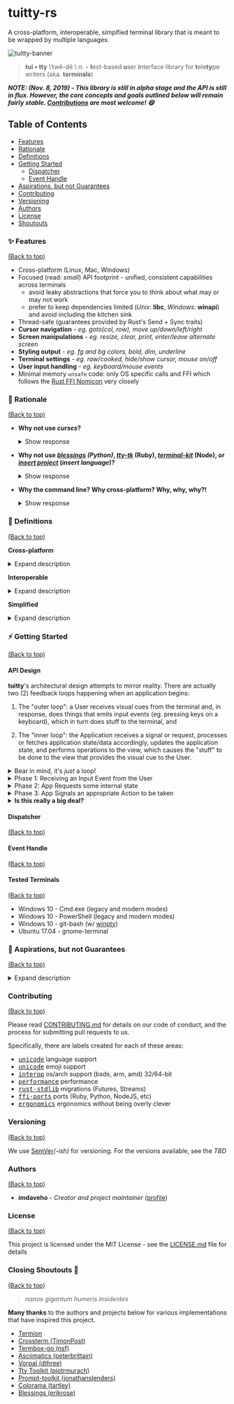 # tuitty-rs
A cross-platform, interoperable, simplfied terminal library that is meant to be wrapped by multiple languages.

![tuitty-banner](https://user-images.githubusercontent.com/13990019/68438603-a6972e00-0192-11ea-8fc9-ff334ee79432.png)

> **tui • tty** \ˈtwē-dē \ *n.* - **t**ext-based **u**ser **i**nterface library for **t**ele**ty**pe writers (aka. **terminals**)

***NOTE: (Nov. 8, 2019) - This library is still in alpha stage and the API is still in flux. However, the core concepts and goals outlined below will remain fairly stable. [Contributions](#contributing) are most welcome! :smile:***

## Table of Contents
* [Features](#sparkles-features)
* [Rationale](#thought_balloon-rationale)
* [Definitions](#notebook_with_decorative_cover-definitions)
* [Getting Started](#zap-getting-started)
  * [Dispatcher](#dispatcher)
  * [Event Handle](#event-handle)
* [Aspirations, but not Guarantees](#crystal_ball-aspirations-but-not-guarantees)
* [Contributing](#contributing)
* [Versioning](#versioning)
* [Authors](#authors)
* [License](#license)
* [Shoutouts](#closing-shoutouts-clap)

### :sparkles: Features
[(Back to top)](#table-of-contents)

* Cross-platform (Linux, Mac, Windows)
* Focused (read: _small_) API footprint - unified, consistent capabilities across terminals
  - avoid leaky abstractions that force you to think about what may or may not work
  - prefer to keep dependencies limited (*Unix*: __libc__, *Windows*: __winapi__) and avoid including the kitchen sink
* Thread-safe (guarantees provided by Rust's Send + Sync traits)
* **Cursor navigation** - _eg. goto(col, row), move up/down/left/right_
* **Screen manipulations** - _eg. resize, clear, print, enter/leave alternate screen_
* **Styling output** - _eg. fg and bg colors, bold, dim, underline_
* **Terminal settings** - _eg. raw/cooked, hide/show cursor, mouse on/off_
* **User input handling** - _eg. keyboard/mouse events_
* Minimal memory `unsafe` code: only OS specific calls and FFI which follows the [Rust FFI Nomicon](http://jakegoulding.com/rust-ffi-omnibus/) very closely

### :thought_balloon: Rationale
[(Back to top)](#table-of-contents)

* **Why not use _curses_?**
  <details>
   <summary>Show response</summary>
    <br/>
   <blockquote>
   While <em>[n/pd]curses</em> is widely used and wrapped, there is also plenty issues regarding them: wide character support, cross-platform support, <a href="https://pypi.org/project/blessings/#before-and-after">C-style/low-level imports</a> that reduce clarity, etc.
   </blockquote>
  </details>


* **Why not use _[blessings](https://github.com/erikrose/blessings) (Python)_, _[tty-tk](https://github.com/piotrmurach/tty)_ (Ruby), _[terminal-kit](https://github.com/cronvel/terminal-kit)_ (Node), or _[insert project](#rationale)_ (_insert language_)?**
  <details>
   <summary>Show response</summary>
   <br/>
   <blockquote>
   <p>As you can see, there is already a proliferation of various implementations of terminal libraries...and yes I'm aware of the irony that this project is <a href="https://xkcd.com/927/">+:one: </a> to the list of implementations out there.</p>
   <p>However, unlike other attempts, what this project intends to do is to create a unifying API across languages that eliminates the need to repeat yourself. This is actually very similar to how <a href="https://asdf-vm.com/#/?id=ballad-of-asdf">asdf-vm</a> addressed the proliferation of "version managers" like <code>rbenv</code>, <code>gvm</code>, <code>nvm</code>, and <code>pyenv</code>. By creating something unifying and extensible, users won't have to re-discover and re-learn a new API every time they switch programming languages.</p>
   <p>Additionally, many of the implementations out there do not provide cross-platform support (mainly Windows Console), which I'm specifically targeting with this project.</p>
   </blockquote>
  </details>
  
* **Why the command line? Why cross-platform? Why, why, why?!**
  <details>
   <summary>Show response</summary>
   <br/>
   <blockquote>
   At the end of the day, many development workflows begin and end with a terminal prompt. I wanted to learn and better understand this critical component of a software engineer's journey. Consequently, this process has gotten me familiar with systems programming languages (Rust, Go, C, and Nim), low-level OS syscalls, the Windows Console API, and countless other intangibles that have made me a more well-rounded individual.
   </blockquote>
  </details>

### :notebook_with_decorative_cover: Definitions
[(Back to top)](#table-of-contents)

**Cross-platform**

  <details>
   <summary>Expand description</summary>
   <br/>
   <blockquote><ul>
    <li>Needs to consistently work on MacOS, Linux, and Windows
     <ul><li>BSDs and others would be secondary</li></ul>
    </li>
    <br/>
    <li>Needs to work on these architectures:
     <ul>
      <li>ARM - 32/64-bit</li>
      <li>Intel - 32/64-bit</li>
      <li>AMD - 32/64-bit</li>
     </ul></li>
   </ul></blockquote>
  </details>

**Interoperable**

  <details>
    <summary>Expand description</summary>
    <br/>
    <blockquote>
    <ul><li>Needs to be portable to multiple languages (ones that have an FFI with C)
      <ul><li>C has too many :hourglass_flowing_sand::bomb::boom: so such interoperability is provided by Rust (maybe Nim)</li></ul>
    </li></ul>
    </blockquote>
  </details>

**Simplified**

  <details>
    <summary>Expand description</summary>
    <br/>
    <blockquote><ul>
     <li>Basic functionality scoped to the below:
      <ul>
       <li>Cursor actions (motion)</li>
       <li>Screen actions (printing/clearing)</li>
       <li>Output actions (styling)</li>
       <li>Term mode actions (raw/cooked)</li>
       <li>Input event handling</li>
      </ul>
     </li>
     <br/>
     <li>Implemented with as little "in the middle" as possible
      <ul><li>Tight scoping allows us to focus on specific elements to optimize performance rather than peanut-buttering across too many concerns</li></ul>
     </li>
     <br/>
     <li>Being clear > being clever
      <ul>
       <li>Rust actually provides great options for abstractions (eg. Traits, macros) but these should be carefully considered over a more straight-forward method—even if they are more idiomatic Rust. Often, traits and macros make code less understandable for newcomers as they can be/get quite "magical".</li>
       <li>The analogy that comes to mind is that, for the longest time, Go(lang) did not want to provide generics because the feeling was that they reduced readability and made the language more complex. Instead, the tradeoff made was that <em>some</em> repetition was more beneficial towards maintainable code than bluntly trying to be <em>DRY</em>. Likewise, to keep things simplified, I'd rather repeat things that make what is going on obvious and less opaque.</li>
      </ul>
     </li>
    </ul></blockquote>
  </details>

### :zap: Getting Started
[(Back to top)](#table-of-contents)

#### API Design
**tuitty**'s architectural design attempts to mirror reality. There are actually two (2) feedback loops happening when an application begins: 

1. The "outer loop": a User receives visual cues from the terminal and, in response, does things that emits input events (eg. pressing keys on a keyboard), which in turn does stuff to the terminal, and 

2. The "inner loop": the Application receives a signal or request, processes or fetches application state/data accordingly, updates the application state, and performs operations to the view, which causes the "stuff" to be done to the view that provides the visual cue to the User.

<details>
 <summary>Bear in mind, it's <em>just</em> a loop!</summary>
  <br/>
   The mental model to bear in mind is similar to the <a href="https://facebook.github.io/flux/docs/in-depth-overview#structure-and-data-flow">Flux</a> pattern for React.js popularized by Facebook.
  <br/>
  <!--<img src="https://user-images.githubusercontent.com/13990019/68451356-719fd100-01bc-11ea-8eb2-139057bf5be7.png" alt="tuitty-flow" width="640"/>-->
  <img src="https://facebook.github.io/flux/img/overview/flux-simple-f8-diagram-1300w.png" alt="Unidirectional data flow in Flux" width="640"/>
</details>

<details>
 <summary>Phase 1: Receiving an Input Event from the User</summary>
 <p>The <code>Dispatcher</code> replicates the parsed <code>InputEvent</code> and sends it to each listening <code>Event Handle</code>.</p>
 <img src="https://user-images.githubusercontent.com/13990019/68457844-4377bc80-01cf-11ea-92f5-e3367aff0444.png" alt="input-flow" width="640" />
</details>

<details>
 <summary>Phase 2: App Requests some internal state</summary>
 <p>For example, a <code>Signal</code> was received to get the character underneath the cursor. This requires a <code>Request</code> made to the <code>Dispatcher</code> to fetch the cursor position and the character at the corresponding location in the internal screen buffer.</p>
 <img src="https://user-images.githubusercontent.com/13990019/68459195-afa7ef80-01d2-11ea-8c5e-2e2d28ca6ecb.png" alt="state-flow" width="640" />
</details>

<details>
 <summary>Phase 3: App Signals an appropriate Action to be taken</summary>
 <p>Perhaps, you want to take the character at position and print it somewhere else on the screen, like a <code>copy + paste</code> operation.</p>

 <img src="https://user-images.githubusercontent.com/13990019/68459513-9d7a8100-01d3-11ea-8363-b8ff5f9c9e0a.png" alt="signal-flow" width="640" />

 <p>After the terminal updates, the User will receive that visual cue and provide more inputs for the cycle to start over again.</p>
</details>

<details>
 <summary><b>Is this really a big deal?</b></summary>
 
<br/>
<p>These separate diagrams were meant to help build a mental model regarding how the internals of the library work. It is helpful to understand that the <code>Dispatcher</code> is responsible for sending and receiving <code>Signal</code> or <code>Request</code> messages that either does stuff (signal actions) or fetches stuff (request app state). This uses channels under the hood.</p>

<p><img src="https://github.com/day8/re-frame/raw/master/images/Readme/6dominoes.png?raw=true" align="right" width="360"/></p>

<p>This is important, because on Unix systems, in order to parse user input, you would have to read <code>stdin</code>. But that would be a blocking call. If you wanted to run things concurrently (eg. autocomplete, syntax checking, etc), you would have to read things asynchronously through a spawned thread. It would be impractical to spawn a thread every time you wanted a concurrent process to read from <code>stdin</code>. Also, why would you need more than a single process reading and parsing from <code>stdin</code>? Instead of a thread, this implementation creates a new channel that receives <code>InputEvent</code>s from a single reader of <code>stdin</code> that is within the <code>Dispatcher</code>.</p>

<p>Similarly, if you wanted to take actions on the terminal, in the previous paradigm, terminal actions were methods with an object that also held some mutable state (eg. screen buffers, multiple screen contexts, etc). It wasn't clear how that would cross the FFI boundary when attempting multi-threaded or async/await event loops in other languages. Passing a mutable <code>Box&lt;T&gt;</code> (heap allocated chunk of memory) seemed like a bad idea. However, with this pattern in a similar manner, multiple entities can send <code>Signal</code>s and make <code>Request</code>s to the <code>Dispatcher</code> to be handled safely.</p>
 
<p>Like I mentioned previously, this is not a pattern that was invented for this particular library. Rather, this pattern pulled inspiration from reactive programming (Rx.js), the actor model / concurrency via message passing (Kafka, Erlang), and web frameworks like <a href="https://guide.elm-lang.org/architecture/">Elm</a>, React.js (aforementioned <a href="https://facebook.github.io/flux/docs/in-depth-overview#structure-and-data-flow">Flux</a>), and <a href="https://github.com/day8/re-frame/blob/master/README.md#domino-4---query">re-frame</a>. Actually, the documentation for <b>re-frame</b> has a similar diagram: (see right). The relevant parts are mainly 1-5 since the web stuff is irrelevant here. But notice how similar the flows are to each other. It has been well-documented and proven how these patterns reduce compexity and errors and improve maintainability and speed of development.</p>
 </details>


#### Dispatcher
[(Back to top)](#table-of-contents)

#### Event Handle
[(Back to top)](#table-of-contents)

#### Tested Terminals
[(Back to top)](#table-of-contents)
* Windows 10 - Cmd.exe (legacy and  modern modes)
* Windows 10 - PowerShell (legacy and modern modes)
* Windows 10 - git-bash (w/ [winpty](https://stackoverflow.com/questions/48199794/winpty-and-git-bash))
* Ubuntu 17.04 - gnome-terminal

### :crystal_ball: Aspirations, but not Guarantees
[(Back to top)](#table-of-contents)

<details>
  <summary>
  Expand description
  </summary>
  <br/>
  <ul>
   <li>High performance (can't expect it all to be there as a v1)</li>
   <li>Work flawlessly on <b>all</b> platforms, <b>all</b> architectures, etc. (this is non-trivial)</li>
   <li>Cover <b>all</b> world languages and keyboard layouts (unicode is hard)</li>
   <li>Match idomatic paradigms across programming languages (eager to adopt the best from each)</li>
   <li>Have feature X from this other library Y (eager to evaluate and learn from)</li>
   <li>Completeness (not always is the terminal the best tool for the job; we won't force a square peg into a round hole)</li>
 </ul>
</details>

### Contributing
[(Back to top)](#table-of-contents)

Please read [CONTRIBUTING.md](https://gist.github.com/PurpleBooth/b24679402957c63ec426) for details on our code of conduct, and the process for submitting pull requests to us.

Specifically, there are labels created for each of these areas:
* <kbd>[unicode](https://github.com/imdaveho/tuitty/labels/unicode)</kbd> language support
* <kbd>[unicode](https://github.com/imdaveho/tuitty/labels/unicode)</kbd> emoji support
* <kbd>[interop](https://github.com/imdaveho/tuitty/labels/interop)</kbd> os/arch support (bsds, arm, amd) 32/64-bit 
* <kbd>[performance](https://github.com/imdaveho/tuitty/labels/performance)</kbd> performance
* <kbd>[rust-stdlib](https://github.com/imdaveho/tuitty/labels/rust-stdlib)</kbd> migrations (Futures, Streams)
* <kbd>[ffi-ports](https://github.com/imdaveho/tuitty/labels/ffi-ports)</kbd> ports (Ruby, Python, NodeJS, etc)
* <kbd>[ergonomics](https://github.com/imdaveho/tuitty/labels/ergonomics)</kbd> ergonomics without being overly clever

### Versioning
[(Back to top)](#table-of-contents)

We use [SemVer](http://semver.org/)_(-ish)_ for versioning. For the versions available, see the _TBD_ <!--[tags on this repository](https://github.com/your/project/tags).-->

### Authors
[(Back to top)](#table-of-contents)

* **imdaveho** - *Creator and project maintainer* ([profile](https://github.com/imdaveho))

<!-- See also the list of [contributors](https://github.com/your/project/contributors) who participated in this project. -->

### License
[(Back to top)](#table-of-contents)

This project is licensed under the MIT License - see the [LICENSE.md](LICENSE.md) file for details

### Closing Shoutouts :clap: 
[(Back to top)](#table-of-contents)

> _nanos gigantum humeris insidentes_

**Many thanks** to the authors and projects below for various implementations that have inspired this project.

* [Termion](https://gitlab.redox-os.org/redox-os/termion)
* [Crossterm (TimonPost)](https://github.com/crossterm-rs/crossterm)
* [Termbox-go (nsf)](https://github.com/nsf/termbox-go)
* [Asciimatics (peterbrittain)](https://github.com/peterbrittain/asciimatics)
* [Vorpal (dthree)](https://github.com/dthree/vorpal)
* [Tty Toolkit (piotrmurach)](https://github.com/piotrmurach/tty)
* [Prompt-toolkit (jonathanslenders)](https://github.com/prompt-toolkit/python-prompt-toolkit)
* [Colorama (tartley)](https://github.com/tartley/colorama)
* [Blessings (erikrose)](https://github.com/erikrose/blessings)
